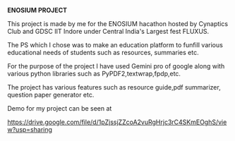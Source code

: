 **ENOSIUM PROJECT**

This project is made by me for the ENOSIUM hacathon hosted by Cynaptics Club and GDSC IIT Indore under Central India's Largest fest FLUXUS.

The PS which I chose was to make an education platform to funfill various educational needs of students such as resources, summaries etc.

For the purpose of the project I have used Gemini pro of google along with various python libraries such as PyPDF2,textwrap,fpdp,etc.

The project has various features such as resource guide,pdf summarizer, question paper generator etc.

Demo for my project can be seen at 

https://drive.google.com/file/d/1pZjssjZZcoA2vuRgHrjc3rC4SKmEOghS/view?usp=sharing

